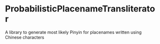 # ProbabilisticPlacenameTransliterator
A library to generate most likely Pinyin for placenames written using Chinese characters
